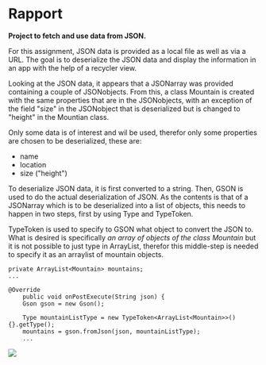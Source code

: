 
# Rapport

**Project to fetch and use data from JSON.**

For this assignment, JSON data is provided as a local file as well as via a URL.
The goal is to deserialize the JSON data and display the information in an app with the help of a recycler view.

Looking at the JSON data, it appears that a JSONarray was provided containing a couple of JSONobjects.
From this, a class Mountain is created with the same properties that are in the JSONobjects,
with an exception of the field "size" in the JSONobject that is deserialized but is changed to "height" in the Mountian class.

Only some data is of interest and wil be used, therefor only some properties are chosen to be deserialized, these are:
- name
- location
- size ("height")

To deserialize JSON data, it is first converted to a string. Then, GSON is used to do the actual deserialization of JSON.
As the contents is that of a JSONarray which is to be deserialized into a list of objects, this needs to happen in two steps, first by using Type and TypeToken.

TypeToken is used to specify to GSON what object to convert the JSON to.
What is desired is specifically _an array of objects of the class Mountain_ but it is not possible to just type in ArrayList<Mountain>,
therefor this middle-step is needed to specify it as an arraylist of mountain objects.

```
private ArrayList<Mountain> mountains;
...

@Override
    public void onPostExecute(String json) {
    Gson gson = new Gson();

    Type mountainListType = new TypeToken<ArrayList<Mountain>>(){}.getType();
    mountains = gson.fromJson(json, mountainListType);   
    ...
```


![](android.png)

